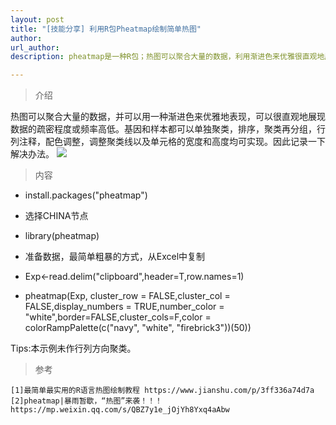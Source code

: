 ```yaml
---
layout: post
title: "[技能分享] 利用R包Pheatmap绘制简单热图"
author: 
url_author: 
description: pheatmap是一种R包；热图可以聚合大量的数据，利用渐进色来优雅很直观地展现数据的疏密程度或频率高低。

---
```

> 介绍

热图可以聚合大量的数据，并可以用一种渐进色来优雅地表现，可以很直观地展现数据的疏密程度或频率高低。基因和样本都可以单独聚类，排序，聚类再分组，行列注释，配色调整，调整聚类线以及单元格的宽度和高度均可实现。因此记录一下解决办法。
![](https://cdn.jsdelivr.net/gh/MSPSLab/lab_images/blogs/利用R包Pheatmap绘制简单热图.png)

>内容

- install.packages("pheatmap")

- 选择CHINA节点

- library(pheatmap)

- 准备数据，最简单粗暴的方式，从Excel中复制

- Exp<-read.delim("clipboard",header=T,row.names=1)

- pheatmap(Exp, cluster_row = FALSE,cluster_col = FALSE,display_numbers = TRUE,number_color = "white",border=FALSE,cluster_cols=F,color = colorRampPalette(c("navy", "white", "firebrick3"))(50))

Tips:本示例未作行列方向聚类。

> 参考

```
[1]最简单最实用的R语言热图绘制教程 https://www.jianshu.com/p/3ff336a74d7a
[2]pheatmap|暴雨暂歇，“热图”来袭！！！ https://mp.weixin.qq.com/s/QBZ7y1e_jOjYh8Yxq4aAbw
```


